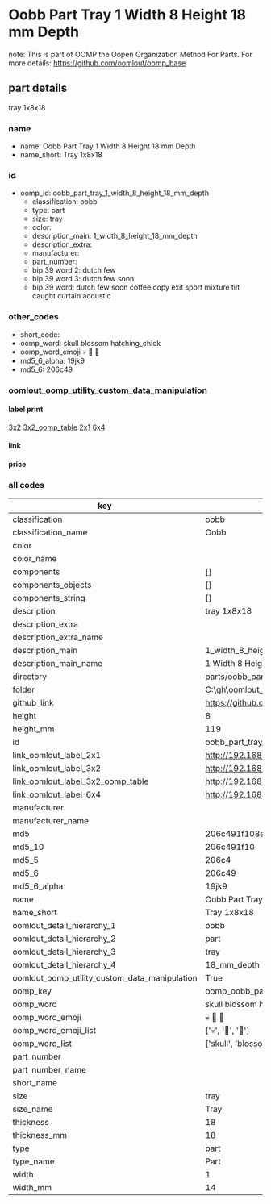 # Oobb Part Tray 1 Width 8 Height 18 mm Depth  

note: This is part of OOMP the Oopen Organization Method For Parts. For more details: https://github.com/oomlout/oomp_base

##  part details
  



tray 1x8x18



### name
* name: Oobb Part Tray 1 Width 8 Height 18 mm Depth
* name_short: Tray 1x8x18 
### id
* oomp_id: oobb_part_tray_1_width_8_height_18_mm_depth
  * classification: oobb
  * type: part
  * size: tray
  * color: 
  * description_main: 1_width_8_height_18_mm_depth
  * description_extra: 
  * manufacturer: 
  * part_number: 
  * bip 39 word 2: dutch few
  * bip 39 word 3: dutch few soon
  * bip 39 word: dutch few soon coffee copy exit sport mixture tilt caught curtain acoustic

### other_codes
* short_code: 
* oomp_word: skull blossom hatching_chick
* oomp_word_emoji :skull: :blossom: :hatching_chick:
* md5_6_alpha: 19jk9
* md5_6: 206c49






### oomlout_oomp_utility_custom_data_manipulation
#### label print
[3x2](http://192.168.1.245:1112/?label=oomp%2019jk9)
[3x2_oomp_table](http://192.168.1.108:1112/?label=oomp%2019jk9)
[2x1](http://192.168.1.242:1112/?label=oomp%2019jk9)
[6x4](http://192.168.1.55:1112/?label=oomp%2019jk9)    

#### link

                              

#### price







### all codes 
| key | value |  
| --- | --- |  
| classification | oobb |  
| classification_name | Oobb |  
| color |  |  
| color_name |  |  
| components | [] |  
| components_objects | [] |  
| components_string | [] |  
| description | tray 1x8x18 |  
| description_extra |  |  
| description_extra_name |  |  
| description_main | 1_width_8_height_18_mm_depth |  
| description_main_name | 1 Width 8 Height 18 mm Depth |  
| directory | parts/oobb_part_tray_1_width_8_height_18_mm_depth |  
| folder | C:\gh\oomlout_oobb_version_4_generated_parts\things\oobb_part_tray_1_width_8_height_18_mm_depth |  
| github_link | https://github.com/oomlout/oomlout_oomp_part_src/tree/main/parts/oobb_part_tray_1_width_8_height_18_mm_depth |  
| height | 8 |  
| height_mm | 119 |  
| id | oobb_part_tray_1_width_8_height_18_mm_depth |  
| link_oomlout_label_2x1 | http://192.168.1.242:1112/?label=oomp%2019jk9 |  
| link_oomlout_label_3x2 | http://192.168.1.245:1112/?label=oomp%2019jk9 |  
| link_oomlout_label_3x2_oomp_table | http://192.168.1.108:1112/?label=oomp%2019jk9 |  
| link_oomlout_label_6x4 | http://192.168.1.55:1112/?label=oomp%2019jk9 |  
| manufacturer |  |  
| manufacturer_name |  |  
| md5 | 206c491f108e5a553f9802d39e956223 |  
| md5_10 | 206c491f10 |  
| md5_5 | 206c4 |  
| md5_6 | 206c49 |  
| md5_6_alpha | 19jk9 |  
| name | Oobb Part Tray 1 Width 8 Height 18 mm Depth |  
| name_short | Tray 1x8x18  |  
| oomlout_detail_hierarchy_1 | oobb |  
| oomlout_detail_hierarchy_2 | part |  
| oomlout_detail_hierarchy_3 | tray |  
| oomlout_detail_hierarchy_4 | 18_mm_depth |  
| oomlout_oomp_utility_custom_data_manipulation | True |  
| oomp_key | oomp_oobb_part_tray_1_width_8_height_18_mm_depth |  
| oomp_word | skull blossom hatching_chick |  
| oomp_word_emoji | :skull: :blossom: :hatching_chick: |  
| oomp_word_emoji_list | [':skull:', ':blossom:', ':hatching_chick:'] |  
| oomp_word_list | ['skull', 'blossom', 'hatching_chick'] |  
| part_number |  |  
| part_number_name |  |  
| short_name |  |  
| size | tray |  
| size_name | Tray |  
| thickness | 18 |  
| thickness_mm | 18 |  
| type | part |  
| type_name | Part |  
| width | 1 |  
| width_mm | 14 |  
